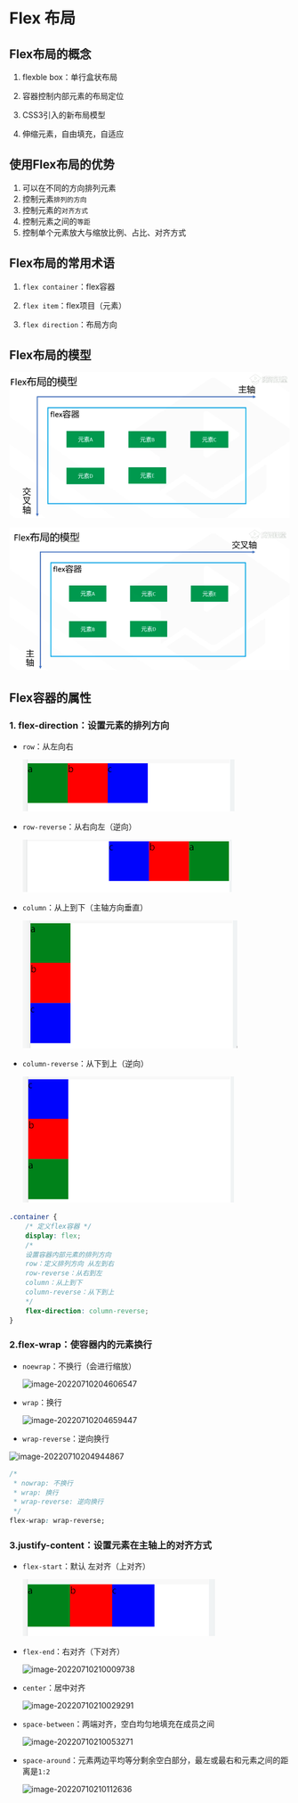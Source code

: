 # Flex 布局

## Flex布局的概念

1. flexble box：单行盒状布局

2. 容器控制内部元素的布局定位
3. CSS3引入的新布局模型

4. 伸缩元素，自由填充，自适应

## 使用Flex布局的优势

1. 可以在不同的方向排列元素
2. 控制元素`排列的方向`
3. 控制元素的`对齐方式`
4. 控制元素之间的`等距`
5. 控制单个元素放大与缩放比例、占比、对齐方式

## Flex布局的常用术语

1. `flex container`：flex容器

2. `flex item`：flex项目（元素）

3. `flex direction`：布局方向

## Flex布局的模型

![image-20220710182023271](./images/image-20220710182023271.png)

![image-20220710182148347](./images/image-20220710182148347.png)

## Flex容器的属性

### 1. flex-direction：设置元素的排列方向

- `row`：从左向右

  ![image-20220710184205529](./images/image-20220710184205529.png)

- `row-reverse`：从右向左（逆向）

  ![image-20220710184143385](./images/image-20220710184143385.png)

- `column`：从上到下（主轴方向垂直）

  ![image-20220710184417961](./images/image-20220710184417961.png)

- `column-reverse`：从下到上（逆向）

  ![image-20220710184436572](./images/image-20220710184436572.png)

```css
.container {
    /* 定义flex容器 */
    display: flex;
    /*
    设置容器内部元素的排列方向
    row：定义排列方向 从左到右
    row-reverse：从右到左
    column：从上到下
    column-reverse：从下到上
    */
    flex-direction: column-reverse;
}
```

### 2.flex-wrap：使容器内的元素换行

- `noewrap`：不换行（会进行缩放）

  ![image-20220710204606547](C:\Users\15970\AppData\Roaming\Typora\typora-user-images\image-20220710204606547.png)

- `wrap`：换行

  ![image-20220710204659447](C:\Users\15970\AppData\Roaming\Typora\typora-user-images\image-20220710204659447.png)

- `wrap-reverse`：逆向换行

![image-20220710204944867](C:\Users\15970\AppData\Roaming\Typora\typora-user-images\image-20220710204944867.png)

```css
/* 
 * nowrap: 不换行
 * wrap: 换行
 * wrap-reverse: 逆向换行
 */
flex-wrap: wrap-reverse;
```

### 3.justify-content：设置元素在主轴上的对齐方式

- `flex-start`：默认 左对齐（上对齐）

  ![image-20220710205948960](./images/image-20220710205948960.png)

- `flex-end`：右对齐（下对齐）

  ![image-20220710210009738](C:\Users\15970\AppData\Roaming\Typora\typora-user-images\image-20220710210009738.png)

- `center`：居中对齐

  ![image-20220710210029291](C:\Users\15970\AppData\Roaming\Typora\typora-user-images\image-20220710210029291.png)

- `space-between`：两端对齐，空白均匀地填充在成员之间

  ![image-20220710210053271](C:\Users\15970\AppData\Roaming\Typora\typora-user-images\image-20220710210053271.png)

- `space-around`：元素两边平均等分剩余空白部分，最左或最右和元素之间的距离是`1:2`

  ![image-20220710210112636](C:\Users\15970\AppData\Roaming\Typora\typora-user-images\image-20220710210112636.png)
